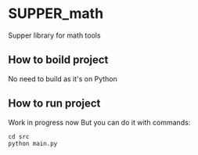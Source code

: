# SUPPER_math
Supper library for math tools

## How to boild project
No need to build as it's on Python

## How to run project
Work in progress now
But you can do it with commands:
```bush
cd src
python main.py
```